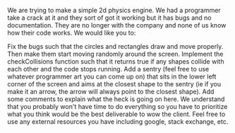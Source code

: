 We are trying to make a simple 2d physics engine. We had a programmer take a crack at it and they sort of got it working but it has bugs and no documentation. They are no longer with the company and none of us know how their code works. We would like you to:

Fix the bugs such that the circles and rectangles draw and move properly. Then make them start moving randomly around the screen.
Implement the checkCollisions function such that it returns true if any shapes collide with each other and the code stops running.
Add a sentry (feel free to use whatever programmer art you can come up on) that sits in the lower left corner of the screen and aims at the closest shape to the sentry (ie if you make it an arrow, the arrow will always point to the closest shape).
Add some comments to explain what the heck is going on here.
We understand that you probably won't have time to do everything so you have to prioritize what you think would be the best deliverable to wow the client. Feel free to use any external resources you have including google, stack exchange, etc.
